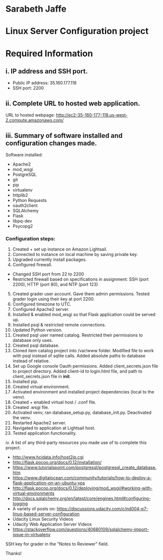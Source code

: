 # Sarabeth Jaffe
# Linux Server Configuration project

# Required Information
## i. IP address and SSH port.
- Public IP address: 35.160.177.118
- SSH port: 2200

## ii. Complete URL to hosted web application.
URL to hosted webpage: http://ec2-35-160-177-118.us-west-2.compute.amazonaws.com/

## iii. Summary of software installed and configuration changes made.
Software installed:
- Apache2
- mod_wsgi
- PostgreSQL
- git
- pip
- virtualenv
- httplib2
- Python Requests
- oauth2client
- SQLAlchemy
- Flask
- libpq-dev
- Psycopg2

### Configuration steps:
1. Created + set up instance on Amazon Lightsail.
2. Connected to instance on local machine by saving private key.
3. Upgraded currently install packages.
4. Configured firewall.
- Changed SSH port from 22 to 2200
- Restricted firewall based on specifications in assignment: SSH (port 2200), HTTP (port 80), and NTP (port 123)
5. Created grader user account. Gave them admin permissions. Tested grader login using their key at port 2200.
6. Configured timezone to UTC.
7. Configured Apache2 server.
8. Installed & enabled mod_wsgi so that Flask application could be served up.
9. Installed psql & restricted remote connections.
10. Updated Python version.
11. Created psql user named catalog. Restricted their permissions to database only uses.
12. Created psql database.
13. Cloned item catalog project into /var/www folder. Modified file to work with psql instead of sqlite calls. Added absolute paths to database instead of relative.
14. Set up Google console Oauth permissions. Added client_secrets.json file to project directory. Added client-id to login.html file, and path to client_secrets.json file in __init__.
15. Installed pip. 
16. Created virtual environment. 
17. Activated environment and installed project dependencies (local to the venv).
18. Created + enabled virtual host / .conf file.
19. Created .wsgi file. 
20. Activated venv, ran database_setup.py, database_init.py. Deactivated the venv.
21. Restarted Apache2 server.
22. Navigated to application at Lightsail host.
23. Tested application functionality.

iv. A list of any third-party resources you made use of to complete this project.

- http://www.hcidata.info/host2ip.cgi
- http://flask.pocoo.org/docs/0.12/installation/
- https://www.tutorialspoint.com/postgresql/postgresql_create_database.htm
- https://www.digitalocean.com/community/tutorials/how-to-deploy-a-flask-application-on-an-ubuntu-vps
- http://flask.pocoo.org/docs/0.12/deploying/mod_wsgi/#working-with-virtual-environments
- http://docs.sqlalchemy.org/en/latest/core/engines.html#configuring-logging
- A variety of posts on: https://discussions.udacity.com/c/nd004-p7-linux-based-server-configuration
- Udacity Linux Security Videos
- Udacity Web Application Server Videos
- https://stackoverflow.com/questions/40680109/sqlalchemy-import-issue-in-virtualenv

SSH key for grader in the "Notes to Reviewer" field.

Thanks!
